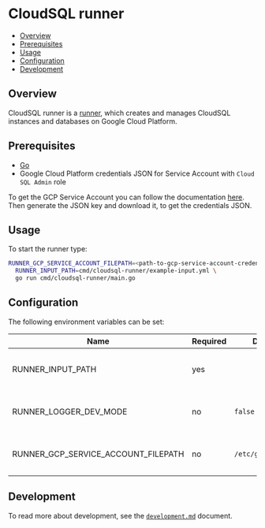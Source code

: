# CloudSQL runner

- [Overview](#overview)
- [Prerequisites](#prerequisites)
- [Usage](#usage)
- [Configuration](#configuration)
- [Development](#development)

## Overview

CloudSQL runner is a [runner](../../docs/runner.md), which creates and manages CloudSQL instances and databases on Google Cloud Platform.

## Prerequisites

- [Go](https://golang.org)
- Google Cloud Platform credentials JSON for Service Account with `Cloud SQL Admin` role

To get the GCP Service Account you can follow the documentation [here](https://cloud.google.com/iam/docs/creating-managing-service-accounts#creating). Then generate the JSON key and download it, to get the credentials JSON.

## Usage

To start the runner type:
```bash
RUNNER_GCP_SERVICE_ACCOUNT_FILEPATH=<path-to-gcp-service-account-credentials-json> \
  RUNNER_INPUT_PATH=cmd/cloudsql-runner/example-input.yml \
  go run cmd/cloudsql-runner/main.go
```

## Configuration

The following environment variables can be set:

| Name                                | Required | Default            | Description                           |
| ----------------------------------- | -------- | ------------------ | ------------------------------------- |
| RUNNER_INPUT_PATH                   | yes      |                    | Path to the runner YAML input file    |
| RUNNER_LOGGER_DEV_MODE              | no       | `false`            | Enable additional log messages        |
| RUNNER_GCP_SERVICE_ACCOUNT_FILEPATH | no       | `/etc/gcp/sa.json` | Path to the GCP JSON credentials file |

## Development

To read more about development, see the [`development.md`](../../docs/development.md) document.
